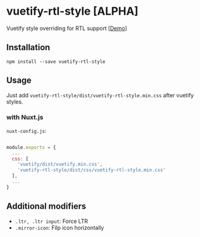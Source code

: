 # vuetify-rtl-style [ALPHA]

Vuetify style overriding for RTL support [[Demo](https://meyt.github.io/vuetify-rtl-style/)]


## Installation

```
npm install --save vuetify-rtl-style
```


## Usage

Just add `vuetify-rtl-style/dist/vuetify-rtl-style.min.css` after vuetify styles. 

### with Nuxt.js

`nuxt-config.js`:

```javascript

module.exports = {
  ...
  css: [
    'vuetify/dist/vuetify.min.css',
    'vuetify-rtl-style/dist/css/vuetify-rtl-style.min.css'
  ],
  ...
}

```

## Additional modifiers

- `.ltr, .ltr input`: Force LTR
- `.mirror-icon`: Filp icon horizontally
